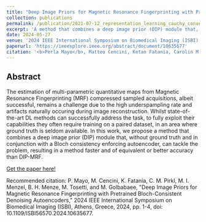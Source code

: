 ```yaml
---
title: "Deep Image Priors for Magnetic Resonance Fingerprinting with Pretrained Bloch-Consistent Denoising Autoencoders"
collection: publications
permalink: /publication/2021-07-12_representation_learning_cauchy_convolutional_sparse_coding
excerpt: 'A method that combines a deep image prior (DIP) module that, without ground truth and in conjunction with a Bloch consistency enforcing autoencoder for MRF reconstruction.'
date: 2024-05-27
venue: '2024 IEEE International Symposium on Biomedical Imaging (ISBI)'
paperurl: 'https://ieeexplore.ieee.org/abstract/document/10635677'
citation: '<b>Perla Mayo</b>, Matteo Cencini, Ketan Fatania, Carolin M. Pirkl, Marion I. Menzel, Bjoern. H. Menze, Michela Tosetti, and Mohammad Golbabaee, &quot;Deep Image Priors for Magnetic Resonance Fingerprinting with Pretrained Bloch-Consistent Denoising Autoencoders&quot; in <i>2024 IEEE International Symposium on Biomedical Imaging (ISBI)</i>.'
---
```


## Abstract
The estimation of multi-parametric quantitative maps from Magnetic Resonance Fingerprinting (MRF) 
compressed sampled acquisitions, albeit successful, remains a challenge due to the high underspampling 
rate and artifacts naturally occuring during image reconstruction. Whilst state-of-the-art DL methods 
can successfully address the task, to fully exploit their capabilities they often require training on a 
paired dataset, in an area where ground truth is seldom available. In this work, we propose a method that 
combines a deep image prior (DIP) module that, without ground truth and in conjunction with a Bloch 
consistency enforcing autoencoder, can tackle the problem, resulting in a method faster and of equivalent 
or better accuracy than DIP-MRF.

[Get the paper here!](https://ieeexplore.ieee.org/abstract/document/10635677)

Recommended citation: P. Mayo, M. Cencini, K. Fatania, C. M. Pirkl, M. I. Menzel, B. H. Menze, M. Tosetti, and M. Golbabaee, 
 "Deep Image Priors for Magnetic Resonance Fingerprinting with Pretrained Bloch-Consistent 
 Denoising Autoencoders," 2024 IEEE International Symposium on Biomedical Imaging (ISBI), 
 Athens, Greece, 2024, pp. 1-4, doi: 10.1109/ISBI56570.2024.10635677.